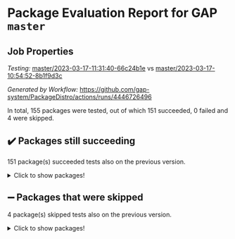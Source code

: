 # Package Evaluation Report for GAP `master`

## Job Properties

*Testing:* [master/2023-03-17-11:31:40-66c24b1e](https://github.com/gap-system/PackageDistro/blob/data/reports/master/2023-03-17-11:31:40-66c24b1e) vs [master/2023-03-17-10:54:52-8b1f9d3c](https://github.com/gap-system/PackageDistro/blob/data/reports/master/2023-03-17-10:54:52-8b1f9d3c)

*Generated by Workflow:* https://github.com/gap-system/PackageDistro/actions/runs/4446726496

In total, 155 packages were tested, out of which 151 succeeded, 0 failed and 4 were skipped.

## :heavy_check_mark: Packages still succeeding

151 package(s) succeeded tests also on the previous version.
<details><summary>Click to show packages!</summary>

- 4ti2interface 2023.02-04 [(success)](https://github.com/gap-system/PackageDistro/actions/runs/4446726496/jobs/7807774919)
- ace 5.6.2 [(success)](https://github.com/gap-system/PackageDistro/actions/runs/4446726496/jobs/7807775072)
- aclib 1.3.2 [(success)](https://github.com/gap-system/PackageDistro/actions/runs/4446726496/jobs/7807775259)
- agt 0.3.1 [(success)](https://github.com/gap-system/PackageDistro/actions/runs/4446726496/jobs/7807775512)
- alnuth 3.2.1 [(success)](https://github.com/gap-system/PackageDistro/actions/runs/4446726496/jobs/7807775689)
- anupq 3.3.0 [(success)](https://github.com/gap-system/PackageDistro/actions/runs/4446726496/jobs/7807775808)
- atlasrep 2.1.6 [(success)](https://github.com/gap-system/PackageDistro/actions/runs/4446726496/jobs/7807775929)
- autodoc 2022.10.20 [(success)](https://github.com/gap-system/PackageDistro/actions/runs/4446726496/jobs/7807776082)
- automata 1.15 [(success)](https://github.com/gap-system/PackageDistro/actions/runs/4446726496/jobs/7807776228)
- automgrp 1.3.2 [(success)](https://github.com/gap-system/PackageDistro/actions/runs/4446726496/jobs/7807776407)
- autpgrp 1.11 [(success)](https://github.com/gap-system/PackageDistro/actions/runs/4446726496/jobs/7807776602)
- cap 2023.03-06 [(success)](https://github.com/gap-system/PackageDistro/actions/runs/4446726496/jobs/7807776764)
- caratinterface 2.3.4 [(success)](https://github.com/gap-system/PackageDistro/actions/runs/4446726496/jobs/7807776897)
- cddinterface 2022.11.01 [(success)](https://github.com/gap-system/PackageDistro/actions/runs/4446726496/jobs/7807777095)
- circle 1.6.6 [(success)](https://github.com/gap-system/PackageDistro/actions/runs/4446726496/jobs/7807777294)
- classicpres 1.22 [(success)](https://github.com/gap-system/PackageDistro/actions/runs/4446726496/jobs/7807777414)
- cohomolo 1.6.11 [(success)](https://github.com/gap-system/PackageDistro/actions/runs/4446726496/jobs/7807777621)
- congruence 1.2.5 [(success)](https://github.com/gap-system/PackageDistro/actions/runs/4446726496/jobs/7807777872)
- corelg 1.56 [(success)](https://github.com/gap-system/PackageDistro/actions/runs/4446726496/jobs/7807778039)
- crime 1.6 [(success)](https://github.com/gap-system/PackageDistro/actions/runs/4446726496/jobs/7807778314)
- crisp 1.4.6 [(success)](https://github.com/gap-system/PackageDistro/actions/runs/4446726496/jobs/7807778513)
- crypting 0.10.4 [(success)](https://github.com/gap-system/PackageDistro/actions/runs/4446726496/jobs/7807778740)
- cryst 4.1.25 [(success)](https://github.com/gap-system/PackageDistro/actions/runs/4446726496/jobs/7807778902)
- crystcat 1.1.10 [(success)](https://github.com/gap-system/PackageDistro/actions/runs/4446726496/jobs/7807779076)
- ctbllib 1.3.5 [(success)](https://github.com/gap-system/PackageDistro/actions/runs/4446726496/jobs/7807779202)
- cubefree 1.19 [(success)](https://github.com/gap-system/PackageDistro/actions/runs/4446726496/jobs/7807779361)
- curlinterface 2.3.1 [(success)](https://github.com/gap-system/PackageDistro/actions/runs/4446726496/jobs/7807779530)
- cvec 2.7.6 [(success)](https://github.com/gap-system/PackageDistro/actions/runs/4446726496/jobs/7807779748)
- datastructures 0.3.0 [(success)](https://github.com/gap-system/PackageDistro/actions/runs/4446726496/jobs/7807779912)
- deepthought 1.0.6 [(success)](https://github.com/gap-system/PackageDistro/actions/runs/4446726496/jobs/7807780070)
- design 1.8 [(success)](https://github.com/gap-system/PackageDistro/actions/runs/4446726496/jobs/7807780284)
- difsets 2.3.1 [(success)](https://github.com/gap-system/PackageDistro/actions/runs/4446726496/jobs/7807780468)
- digraphs 1.6.1 [(success)](https://github.com/gap-system/PackageDistro/actions/runs/4446726496/jobs/7807780691)
- edim 1.3.6 [(success)](https://github.com/gap-system/PackageDistro/actions/runs/4446726496/jobs/7807780872)
- example 4.3.4 [(success)](https://github.com/gap-system/PackageDistro/actions/runs/4446726496/jobs/7807781007)
- examplesforhomalg 2023.02-04 [(success)](https://github.com/gap-system/PackageDistro/actions/runs/4446726496/jobs/7807781167)
- factint 1.6.3 [(success)](https://github.com/gap-system/PackageDistro/actions/runs/4446726496/jobs/7807781379)
- ferret 1.0.9 [(success)](https://github.com/gap-system/PackageDistro/actions/runs/4446726496/jobs/7807781582)
- fga 1.4.0 [(success)](https://github.com/gap-system/PackageDistro/actions/runs/4446726496/jobs/7807781791)
- fining 1.5.5 [(success)](https://github.com/gap-system/PackageDistro/actions/runs/4446726496/jobs/7807781937)
- float 1.0.3 [(success)](https://github.com/gap-system/PackageDistro/actions/runs/4446726496/jobs/7807782165)
- format 1.4.3 [(success)](https://github.com/gap-system/PackageDistro/actions/runs/4446726496/jobs/7807782307)
- forms 1.2.9 [(success)](https://github.com/gap-system/PackageDistro/actions/runs/4446726496/jobs/7807782477)
- fplsa 1.2.6 [(success)](https://github.com/gap-system/PackageDistro/actions/runs/4446726496/jobs/7807782607)
- fr 2.4.12 [(success)](https://github.com/gap-system/PackageDistro/actions/runs/4446726496/jobs/7807782761)
- francy 1.2.5 [(success)](https://github.com/gap-system/PackageDistro/actions/runs/4446726496/jobs/7807782895)
- fwtree 1.3 [(success)](https://github.com/gap-system/PackageDistro/actions/runs/4446726496/jobs/7807783067)
- gapdoc 1.6.6 [(success)](https://github.com/gap-system/PackageDistro/actions/runs/4446726496/jobs/7807783249)
- gauss 2023.02-04 [(success)](https://github.com/gap-system/PackageDistro/actions/runs/4446726496/jobs/7807783398)
- gaussforhomalg 2023.02-04 [(success)](https://github.com/gap-system/PackageDistro/actions/runs/4446726496/jobs/7807783561)
- gbnp 1.0.5 [(success)](https://github.com/gap-system/PackageDistro/actions/runs/4446726496/jobs/7807783726)
- generalizedmorphismsforcap 2023.02-01 [(success)](https://github.com/gap-system/PackageDistro/actions/runs/4446726496/jobs/7807783889)
- genss 1.6.8 [(success)](https://github.com/gap-system/PackageDistro/actions/runs/4446726496/jobs/7807784054)
- gradedmodules 2023.02-04 [(success)](https://github.com/gap-system/PackageDistro/actions/runs/4446726496/jobs/7807784232)
- gradedringforhomalg 2023.02-04 [(success)](https://github.com/gap-system/PackageDistro/actions/runs/4446726496/jobs/7807784402)
- grape 4.9.0 [(success)](https://github.com/gap-system/PackageDistro/actions/runs/4446726496/jobs/7807784628)
- groupoids 1.73 [(success)](https://github.com/gap-system/PackageDistro/actions/runs/4446726496/jobs/7807784769)
- grpconst 2.6.4 [(success)](https://github.com/gap-system/PackageDistro/actions/runs/4446726496/jobs/7807784903)
- guarana 0.96.3 [(success)](https://github.com/gap-system/PackageDistro/actions/runs/4446726496/jobs/7807785063)
- guava 3.18 [(success)](https://github.com/gap-system/PackageDistro/actions/runs/4446726496/jobs/7807785245)
- hap 1.53 [(success)](https://github.com/gap-system/PackageDistro/actions/runs/4446726496/jobs/7807785395)
- hapcryst 0.1.15 [(success)](https://github.com/gap-system/PackageDistro/actions/runs/4446726496/jobs/7807785518)
- hecke 1.5.3 [(success)](https://github.com/gap-system/PackageDistro/actions/runs/4446726496/jobs/7807785640)
- help 3.5 [(success)](https://github.com/gap-system/PackageDistro/actions/runs/4446726496/jobs/7807785788)
- homalg 2023.02-05 [(success)](https://github.com/gap-system/PackageDistro/actions/runs/4446726496/jobs/7807785982)
- homalgtocas 2023.02-04 [(success)](https://github.com/gap-system/PackageDistro/actions/runs/4446726496/jobs/7807786122)
- idrel 2.45 [(success)](https://github.com/gap-system/PackageDistro/actions/runs/4446726496/jobs/7807786319)
- images 1.3.1 [(success)](https://github.com/gap-system/PackageDistro/actions/runs/4446726496/jobs/7807786492)
- intpic 0.3.0 [(success)](https://github.com/gap-system/PackageDistro/actions/runs/4446726496/jobs/7807786678)
- io 4.8.1 [(success)](https://github.com/gap-system/PackageDistro/actions/runs/4446726496/jobs/7807786853)
- io_forhomalg 2023.02-04 [(success)](https://github.com/gap-system/PackageDistro/actions/runs/4446726496/jobs/7807786993)
- irredsol 1.4.4 [(success)](https://github.com/gap-system/PackageDistro/actions/runs/4446726496/jobs/7807787168)
- json 2.1.1 [(success)](https://github.com/gap-system/PackageDistro/actions/runs/4446726496/jobs/7807787353)
- jupyterkernel 1.5.0 [(success)](https://github.com/gap-system/PackageDistro/actions/runs/4446726496/jobs/7807787548)
- jupyterviz 1.5.6 [(success)](https://github.com/gap-system/PackageDistro/actions/runs/4446726496/jobs/7807787700)
- kan 1.35 [(success)](https://github.com/gap-system/PackageDistro/actions/runs/4446726496/jobs/7807787850)
- kbmag 1.5.11 [(success)](https://github.com/gap-system/PackageDistro/actions/runs/4446726496/jobs/7807788006)
- laguna 3.9.6 [(success)](https://github.com/gap-system/PackageDistro/actions/runs/4446726496/jobs/7807788179)
- liealgdb 2.2.1 [(success)](https://github.com/gap-system/PackageDistro/actions/runs/4446726496/jobs/7807788341)
- liepring 2.8 [(success)](https://github.com/gap-system/PackageDistro/actions/runs/4446726496/jobs/7807788522)
- liering 2.4.2 [(success)](https://github.com/gap-system/PackageDistro/actions/runs/4446726496/jobs/7807788687)
- linearalgebraforcap 2023.03-05 [(success)](https://github.com/gap-system/PackageDistro/actions/runs/4446726496/jobs/7807788862)
- localizeringforhomalg 2023.02-04 [(success)](https://github.com/gap-system/PackageDistro/actions/runs/4446726496/jobs/7807789026)
- loops 3.4.3 [(success)](https://github.com/gap-system/PackageDistro/actions/runs/4446726496/jobs/7807789183)
- lpres 1.0.3 [(success)](https://github.com/gap-system/PackageDistro/actions/runs/4446726496/jobs/7807789392)
- majoranaalgebras 1.5.1 [(success)](https://github.com/gap-system/PackageDistro/actions/runs/4446726496/jobs/7807789575)
- mapclass 1.4.6 [(success)](https://github.com/gap-system/PackageDistro/actions/runs/4446726496/jobs/7807789713)
- matgrp 0.70 [(success)](https://github.com/gap-system/PackageDistro/actions/runs/4446726496/jobs/7807789909)
- matricesforhomalg 2023.02-04 [(success)](https://github.com/gap-system/PackageDistro/actions/runs/4446726496/jobs/7807790063)
- modisom 2.5.4 [(success)](https://github.com/gap-system/PackageDistro/actions/runs/4446726496/jobs/7807790243)
- modulepresentationsforcap 2023.02-03 [(success)](https://github.com/gap-system/PackageDistro/actions/runs/4446726496/jobs/7807790426)
- modules 2023.02-04 [(success)](https://github.com/gap-system/PackageDistro/actions/runs/4446726496/jobs/7807790657)
- monoidalcategories 2023.02-05 [(success)](https://github.com/gap-system/PackageDistro/actions/runs/4446726496/jobs/7807790824)
- nconvex 2022.09-01 [(success)](https://github.com/gap-system/PackageDistro/actions/runs/4446726496/jobs/7807790986)
- nilmat 1.4.2 [(success)](https://github.com/gap-system/PackageDistro/actions/runs/4446726496/jobs/7807791145)
- nock 1.5 [(success)](https://github.com/gap-system/PackageDistro/actions/runs/4446726496/jobs/7807791305)
- normalizinterface 1.3.5 [(success)](https://github.com/gap-system/PackageDistro/actions/runs/4446726496/jobs/7807791446)
- nq 2.5.9 [(success)](https://github.com/gap-system/PackageDistro/actions/runs/4446726496/jobs/7807791599)
- numericalsgps 1.3.1 [(success)](https://github.com/gap-system/PackageDistro/actions/runs/4446726496/jobs/7807791761)
- openmath 11.5.3 [(success)](https://github.com/gap-system/PackageDistro/actions/runs/4446726496/jobs/7807791905)
- orb 4.9.0 [(success)](https://github.com/gap-system/PackageDistro/actions/runs/4446726496/jobs/7807792061)
- packagemanager 1.4.0 [(success)](https://github.com/gap-system/PackageDistro/actions/runs/4446726496/jobs/7807792277)
- patternclass 2.4.3 [(success)](https://github.com/gap-system/PackageDistro/actions/runs/4446726496/jobs/7807792412)
- permut 2.0.4 [(success)](https://github.com/gap-system/PackageDistro/actions/runs/4446726496/jobs/7807792590)
- polenta 1.3.10 [(success)](https://github.com/gap-system/PackageDistro/actions/runs/4446726496/jobs/7807792774)
- polymaking 0.8.6 [(success)](https://github.com/gap-system/PackageDistro/actions/runs/4446726496/jobs/7807793026)
- primgrp 3.4.4 [(success)](https://github.com/gap-system/PackageDistro/actions/runs/4446726496/jobs/7807793270)
- profiling 2.5.2 [(success)](https://github.com/gap-system/PackageDistro/actions/runs/4446726496/jobs/7807793499)
- qpa 1.34 [(success)](https://github.com/gap-system/PackageDistro/actions/runs/4446726496/jobs/7807793673)
- quagroup 1.8.3 [(success)](https://github.com/gap-system/PackageDistro/actions/runs/4446726496/jobs/7807793827)
- radiroot 2.9 [(success)](https://github.com/gap-system/PackageDistro/actions/runs/4446726496/jobs/7807793972)
- rcwa 4.7.1 [(success)](https://github.com/gap-system/PackageDistro/actions/runs/4446726496/jobs/7807794147)
- rds 1.8 [(success)](https://github.com/gap-system/PackageDistro/actions/runs/4446726496/jobs/7807794293)
- recog 1.4.2 [(success)](https://github.com/gap-system/PackageDistro/actions/runs/4446726496/jobs/7807794463)
- repndecomp 1.3.0 [(success)](https://github.com/gap-system/PackageDistro/actions/runs/4446726496/jobs/7807794720)
- repsn 3.1.0 [(success)](https://github.com/gap-system/PackageDistro/actions/runs/4446726496/jobs/7807794878)
- resclasses 4.7.3 [(success)](https://github.com/gap-system/PackageDistro/actions/runs/4446726496/jobs/7807795068)
- ringsforhomalg 2023.02-05 [(success)](https://github.com/gap-system/PackageDistro/actions/runs/4446726496/jobs/7807795272)
- sco 2023.02-04 [(success)](https://github.com/gap-system/PackageDistro/actions/runs/4446726496/jobs/7807795469)
- scscp 2.4.1 [(success)](https://github.com/gap-system/PackageDistro/actions/runs/4446726496/jobs/7807795643)
- semigroups 5.2.1 [(success)](https://github.com/gap-system/PackageDistro/actions/runs/4446726496/jobs/7807795850)
- sglppow 2.3 [(success)](https://github.com/gap-system/PackageDistro/actions/runs/4446726496/jobs/7807796080)
- sgpviz 0.999.5 [(success)](https://github.com/gap-system/PackageDistro/actions/runs/4446726496/jobs/7807796227)
- simpcomp 2.1.14 [(success)](https://github.com/gap-system/PackageDistro/actions/runs/4446726496/jobs/7807796411)
- singular 2023.02.09 [(success)](https://github.com/gap-system/PackageDistro/actions/runs/4446726496/jobs/7807796604)
- sl2reps 1.1 [(success)](https://github.com/gap-system/PackageDistro/actions/runs/4446726496/jobs/7807796732)
- sla 1.5.3 [(success)](https://github.com/gap-system/PackageDistro/actions/runs/4446726496/jobs/7807796878)
- smallgrp 1.5.2 [(success)](https://github.com/gap-system/PackageDistro/actions/runs/4446726496/jobs/7807797076)
- smallsemi 0.6.13 [(success)](https://github.com/gap-system/PackageDistro/actions/runs/4446726496/jobs/7807797263)
- sonata 2.9.6 [(success)](https://github.com/gap-system/PackageDistro/actions/runs/4446726496/jobs/7807797426)
- sophus 1.27 [(success)](https://github.com/gap-system/PackageDistro/actions/runs/4446726496/jobs/7807797619)
- spinsym 1.5.2 [(success)](https://github.com/gap-system/PackageDistro/actions/runs/4446726496/jobs/7807797793)
- standardff 0.9.4 [(success)](https://github.com/gap-system/PackageDistro/actions/runs/4446726496/jobs/7807797968)
- symbcompcc 1.3.2 [(success)](https://github.com/gap-system/PackageDistro/actions/runs/4446726496/jobs/7807798116)
- thelma 1.3 [(success)](https://github.com/gap-system/PackageDistro/actions/runs/4446726496/jobs/7807798258)
- tomlib 1.2.9 [(success)](https://github.com/gap-system/PackageDistro/actions/runs/4446726496/jobs/7807798411)
- toolsforhomalg 2023.02-06 [(success)](https://github.com/gap-system/PackageDistro/actions/runs/4446726496/jobs/7807798555)
- toric 1.9.5 [(success)](https://github.com/gap-system/PackageDistro/actions/runs/4446726496/jobs/7807798716)
- toricvarieties 2022.07.13 [(success)](https://github.com/gap-system/PackageDistro/actions/runs/4446726496/jobs/7807798960)
- transgrp 3.6.3 [(success)](https://github.com/gap-system/PackageDistro/actions/runs/4446726496/jobs/7807799207)
- ugaly 4.0.3 [(success)](https://github.com/gap-system/PackageDistro/actions/runs/4446726496/jobs/7807799520)
- unipot 1.5 [(success)](https://github.com/gap-system/PackageDistro/actions/runs/4446726496/jobs/7807799691)
- unitlib 4.2.0 [(success)](https://github.com/gap-system/PackageDistro/actions/runs/4446726496/jobs/7807799855)
- utils 0.82 [(success)](https://github.com/gap-system/PackageDistro/actions/runs/4446726496/jobs/7807800029)
- uuid 0.7 [(success)](https://github.com/gap-system/PackageDistro/actions/runs/4446726496/jobs/7807800266)
- walrus 0.9991 [(success)](https://github.com/gap-system/PackageDistro/actions/runs/4446726496/jobs/7807800437)
- wedderga 4.10.3 [(success)](https://github.com/gap-system/PackageDistro/actions/runs/4446726496/jobs/7807800630)
- xmod 2.91 [(success)](https://github.com/gap-system/PackageDistro/actions/runs/4446726496/jobs/7807800824)
- xmodalg 1.23 [(success)](https://github.com/gap-system/PackageDistro/actions/runs/4446726496/jobs/7807801009)
- yangbaxter 0.10.3 [(success)](https://github.com/gap-system/PackageDistro/actions/runs/4446726496/jobs/7807801181)
- zeromqinterface 0.14 [(success)](https://github.com/gap-system/PackageDistro/actions/runs/4446726496/jobs/7807801382)
</details>

## :heavy_minus_sign: Packages that were skipped

4 package(s) skipped tests also on the previous version.
<details><summary>Click to show packages!</summary>

- browse 1.8.21 [(skipped)](https://github.com/gap-system/PackageDistro/actions/runs/4446726496/jobs/7807485567)
- itc 1.5.1 [(skipped)](https://github.com/gap-system/PackageDistro/actions/runs/4446726496/jobs/7807485567)
- polycyclic 2.16 [(skipped)](https://github.com/gap-system/PackageDistro/actions/runs/4446726496/jobs/7807485567)
- xgap 4.31 [(skipped)](https://github.com/gap-system/PackageDistro/actions/runs/4446726496/jobs/7807485567)
</details>


